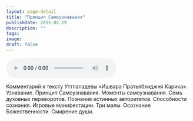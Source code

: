 ```yaml
---
layout: page-detail
title: "Принцип Самоузнавания"
publishDate: 2015.02.19
description: ""
tags:
image:
draft: false
---
```


<audio title="2015.02.19 - Принцип Самоузнавания.mp3" src="https://filer-api.advayta.org/v1.0/public/files/75201" controls=""></audio>

 Комментарий к тексту Уттпаладевы «Ишвара Пратьябхиджня Карика». Узнавание. Принцип Самоузнавания. Моменты самоузнавания. Семь духовных переворотов. Познание истинных авторитетов. Способности сознания. Игровые манифестации. Три малы. Осознание Божественности. Смирение души. 

  
